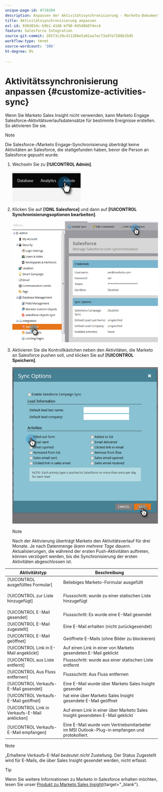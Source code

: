 ```yaml
---
unique-page-id: 4719294
description: Anpassen der Aktivitätssynchronisierung - Marketo-Dokumente - Produktdokumentation
title: Aktivitätssynchronisierung anpassen
exl-id: 938d83dc-b9b1-41d8-bf98-04548b074ec4
feature: Salesforce Integration
source-git-commit: 26573c20c411208e5a01aa7ec73a97e7208b35d5
workflow-type: tm+mt
source-wordcount: '306'
ht-degree: 0%

---
```


# Aktivitätssynchronisierung anpassen {#customize-activities-sync}

Wenn Sie Marketo Sales Insight nicht verwenden, kann Marketo Engage Salesforce-Aktivitätsverlaufsdatensätze für bestimmte Ereignisse erstellen. So aktivieren Sie sie.

>[!NOTE]
>
>Die Salesforce-/Marketo Engage-Synchronisierung überträgt keine Aktivitäten an Salesforce, die stattgefunden haben, bevor die Person an Salesforce gepusht wurde.

1. Wechseln Sie zu **[!UICONTROL Admin]**.

   ![](assets/customize-activities-sync-1.png)

1. Klicken Sie auf **[!DNL Salesforce]** und dann auf **[!UICONTROL Synchronisierungsoptionen bearbeiten]**.

   ![](assets/two-1.png)

1. Aktivieren Sie die Kontrollkästchen neben den Aktivitäten, die Marketo an Salesforce pushen soll, und klicken Sie auf **[!UICONTROL Speichern]**.

   ![](assets/three-1.png)

   >[!NOTE]
   >
   >Nach der Aktivierung überträgt Marketo den Aktivitätsverlauf für drei Monate. Je nach Datenmenge (_kann mehrere Tage dauern_. Aktualisierungen, die während der ersten Push-Aktivitäten auftreten, können verzögert werden, bis die Synchronisierung der ersten Aktivitäten abgeschlossen ist.

<table>
 <colgroup>
  <col>
  <col>
 </colgroup>
 <thead>
  <tr>
   <th>Aktivitätstyp</th>
   <th>Beschreibung</th>
  </tr>
 </thead>
 <tbody>
  <tr>
   <td>[!UICONTROL ausgefülltes Formular]</td>
   <td>Beliebiges Marketo-Formular ausgefüllt</td>
  </tr>
  <tr>
   <td>[!UICONTROL zur Liste hinzugefügt]</td>
   <td><p>Flussschritt: wurde zu einer statischen Liste hinzugefügt</p></td>
  </tr>
  <tr>
   <td>[!UICONTROL E-Mail gesendet]</td>
   <td>Flussschritt: Es wurde eine E-Mail gesendet</td>
  </tr>
  <tr>
   <td>[!UICONTROL E-Mail zugestellt]</td>
   <td>Eine E-Mail erhalten (nicht zurückgesendet)</td>
  </tr>
  <tr>
   <td>[!UICONTROL E-Mail geöffnet]</td>
   <td>Geöffnete E-Mails (ohne Bilder zu blockieren)</td>
  </tr>
  <tr>
   <td>[!UICONTROL Link in E-Mail angeklickt]</td>
   <td>Auf einen Link in einer von Marketo gesendeten E-Mail geklickt</td>
  </tr>
  <tr>
   <td>[!UICONTROL aus Liste entfernt]</td>
   <td>Flussschritt: wurde aus einer statischen Liste entfernt</td>
  </tr>
  <tr>
   <td>[!UICONTROL Aus Fluss entfernen]</td>
   <td>Flussschritt: Aus Fluss entfernen</td>
  </tr>
  <tr>
   <td>[!UICONTROL Verkaufs-E-Mail gesendet]</td>
   <td>Eine E-Mail wurde über Marketo Sales Insight gesendet</td>
  </tr>
  <tr>
   <td>[!UICONTROL Verkaufs-E-Mail geöffnet]</td>
   <td>hat eine über Marketo Sales Insight gesendete E-Mail geöffnet</td>
  </tr>
  <tr>
   <td>[!UICONTROL Link in Verkaufs-E-Mail anklicken]</td>
   <td>Auf einen Link in einer über Marketo Sales Insight gesendeten E-Mail geklickt</td>
  </tr>
  <tr>
   <td>[!UICONTROL Verkaufs-E-Mail empfangen]</td>
   <td>Eine E-Mail wurde vom Vertriebsmitarbeiter im MSI Outlook-Plug-in empfangen und protokolliert.</td>
  </tr>
 </tbody>
</table>

>[!NOTE]
>
>„Erhaltene Verkaufs-E-Mail _bedeutet nicht_ Zustellung. Der Status Zugestellt wird für E-Mails, die über Sales Insight gesendet werden, nicht erfasst.

>[!TIP]
>
>Wenn Sie weitere Informationen zu Marketo in Salesforce erhalten möchten, lesen Sie unser [Produkt zu Marketo Sales Insight](/help/marketo/product-docs/marketo-sales-insight/msi-for-salesforce/installation/install-marketo-sales-insight-package-in-salesforce-appexchange.md){target="_blank"}.

